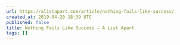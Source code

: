 ```yaml
---
url: https://alistapart.com/article/nothing-fails-like-success/
created_at: 2019-04-20 18:39 UTC
published: false
title: Nothing Fails Like Success – A List Apart
tags: []
---
```



